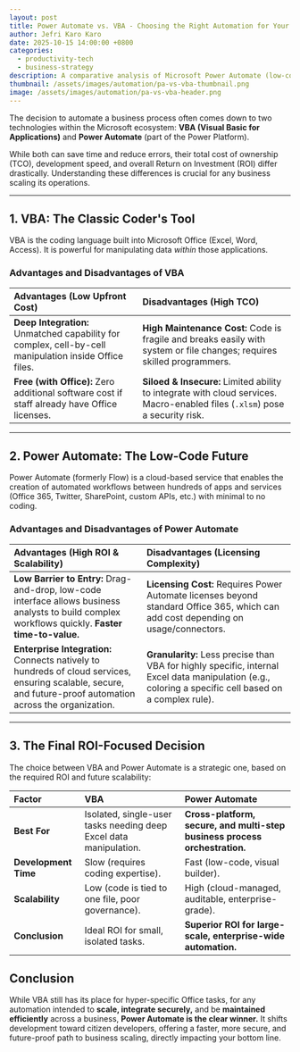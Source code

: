 ```yaml
---
layout: post
title: Power Automate vs. VBA - Choosing the Right Automation for Your Business ROI
author: Jefri Karo Karo
date: 2025-10-15 14:00:00 +0800
categories:
  - productivity-tech
  - business-strategy
description: A comparative analysis of Microsoft Power Automate (low-code/no-code) and VBA (coding) for business process automation, focusing on total cost of ownership (TCO) and return on investment (ROI).
thumbnail: /assets/images/automation/pa-vs-vba-thumbnail.png 
image: /assets/images/automation/pa-vs-vba-header.png 
---
```


The decision to automate a business process often comes down to two technologies within the Microsoft ecosystem: **VBA (Visual Basic for Applications)** and **Power Automate** (part of the Power Platform).

While both can save time and reduce errors, their total cost of ownership (TCO), development speed, and overall Return on Investment (ROI) differ drastically. Understanding these differences is crucial for any business scaling its operations.

---

## 1. VBA: The Classic Coder's Tool

VBA is the coding language built into Microsoft Office (Excel, Word, Access). It is powerful for manipulating data *within* those applications.

### Advantages and Disadvantages of VBA

| **Advantages** (Low Upfront Cost) | **Disadvantages** (High TCO) |
| :--- | :--- |
| **Deep Integration:** Unmatched capability for complex, cell-by-cell manipulation inside Office files. | **High Maintenance Cost:** Code is fragile and breaks easily with system or file changes; requires skilled programmers. |
| **Free (with Office):** Zero additional software cost if staff already have Office licenses. | **Siloed & Insecure:** Limited ability to integrate with cloud services. Macro-enabled files (`.xlsm`) pose a security risk. |

---

## 2. Power Automate: The Low-Code Future

Power Automate (formerly Flow) is a cloud-based service that enables the creation of automated workflows between hundreds of apps and services (Office 365, Twitter, SharePoint, custom APIs, etc.) with minimal to no coding.

### Advantages and Disadvantages of Power Automate

| **Advantages** (High ROI & Scalability) | **Disadvantages** (Licensing Complexity) |
| :--- | :--- |
| **Low Barrier to Entry:** Drag-and-drop, low-code interface allows business analysts to build complex workflows quickly. **Faster time-to-value.** | **Licensing Cost:** Requires Power Automate licenses beyond standard Office 365, which can add cost depending on usage/connectors. |
| **Enterprise Integration:** Connects natively to hundreds of cloud services, ensuring scalable, secure, and future-proof automation across the organization. | **Granularity:** Less precise than VBA for highly specific, internal Excel data manipulation (e.g., coloring a specific cell based on a complex rule). |

---

## 3. The Final ROI-Focused Decision

The choice between VBA and Power Automate is a strategic one, based on the required ROI and future scalability:

| Factor | **VBA** | **Power Automate** |
| :--- | :--- | :--- |
| **Best For** | Isolated, single-user tasks needing deep Excel data manipulation. | **Cross-platform, secure, and multi-step business process orchestration.** |
| **Development Time**| Slow (requires coding expertise). | Fast (low-code, visual builder). |
| **Scalability** | Low (code is tied to one file, poor governance). | High (cloud-managed, auditable, enterprise-grade). |
| **Conclusion** | Ideal ROI for small, isolated tasks. | **Superior ROI for large-scale, enterprise-wide automation.** |

## Conclusion

While VBA still has its place for hyper-specific Office tasks, for any automation intended to **scale, integrate securely,** and be **maintained efficiently** across a business, **Power Automate is the clear winner.** It shifts development toward citizen developers, offering a faster, more secure, and future-proof path to business scaling, directly impacting your bottom line.